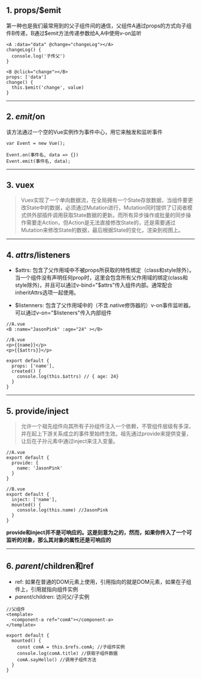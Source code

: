 <!--
 * @Descripttion: 
 * @Author: JasonPink
 * @Date: 2020-06-15 15:33:17
 * @LastEditors: JasonPink
 * @LastEditTime: 2020-06-15 15:33:18
--> 
## 1. props/$emit
第一种也是我们最常用到的父子组件间的通信，父组件A通过props的方式向子组件B传递，B通过$emit方法传递参数给A,A中使用v-on监听
```
<A :data="data" @change="changeLog"></A>
changeLog() {
  console.log('子传父')
}

<B @click="change"></B>
props: ['data']
change() {
  this.$emit('change', value)
}
```
---
## 2. $emit/$on
该方法通过一个空的Vue实例作为事件中心，用它来触发和监听事件
```
var Event = new Vue();

Event.on(事件名, data => {})
Event.emit(事件名, data);
```
---
## 3. vuex
> Vuex实现了一个单向数据流，在全局拥有一个State存放数据，当组件要更改State中的数据，必须通过Mutation进行，Mutation同时提供了订阅者模式供外部插件调用获取State数据的更新。而所有异步操作或批量的同步操作需要走Action，但Action是无法直接修改State的，还是需要通过Mutation来修改State的数据，最后根据State的变化，渲染到视图上。
---
## 4. $attrs/$listeners
+ $attrs: 包含了父作用域中不被props所获取的特性绑定（class和style除外）。当一个组件没有声明任何prop时，这里会包含所有父作用域的绑定(class和style除外)，并且可以通过v-bind="$attrs"传入组件内部。通常配合inheritAttrs选项一起使用。

+ $listenners: 包含了父作用域中的（不含.native修饰器的）v-on事件监听器。可以通过v-on="$listeners"传入内部组件

```
//A.vue
<B :name="JasonPink" :age="24" ></B>

//B.vue
<p>{{name}}</p>
<p>{{$attrs}}</p>

export default {
  props: ['name'],
  created() {
    console.log(this.$attrs) // { age: 24}
  }
}
```


---
## 5. provide/inject
> 允许一个祖先组件向其所有子孙组件注入一个依赖，不管组件层级有多深，并在起上下游关系成立的事件里始终生效。祖先通过provide来提供变量，让后在子孙元素中通过inject来注入变量。

```
//A.vue
export default {
  provide: {
    name: 'JasonPink'
  }
}

//B.vue
export default {
  inject: ['name'],
  mounted() {
    console.log(this.name) //JasonPink
  }
}
```
**provide和inject并不是可响应的。这是刻意为之的，然而，如果你传入了一个可监听的对象，那么其对象的属性还是可响应的**

---
## 6. $parent/$children和ref
+ ref: 如果在普通的DOM元素上使用，引用指向的就是DOM元素，如果在子组件上，引用就指向组件实例
+ $parent/$children: 访问父/子实例
```
//父组件
<template>
  <component-a ref="comA"></component-a>
</template>

export default {
  mounted() {
    const comA = this.$refs.comA; //子组件实例
    console.log(comA.title) //获取子组件数据
    comA.sayHello() //调用子组件方法
  }
}
```




